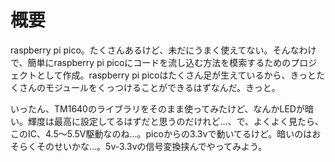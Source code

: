 # 概要
raspberry pi pico。たくさんあるけど、未だにうまく使えてない。そんなわけで、簡単にraspberry pi picoにコードを流し込む方法を模索するためのプロジェクトとして作成。raspberry pi picoはたくさん足が生えているから、きっとたくさんのモジュールをくっつけることができるはずなんだ。きっと。

いったん、TM1640のライブラリをそのまま使ってみたけど、なんかLEDが暗い。輝度は最高に設定してるはずだと思うのだけれど…、で、よくよく見たら、このIC、4.5～5.5V駆動なのね…。picoからの3.3vで動いてるけど。暗いのはおそらくそのせいかな…。5v-3.3vの信号変換挟んでやってみよう。